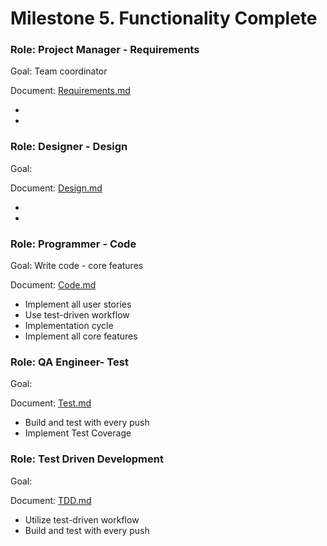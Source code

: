 # Milestone 5. Functionality Complete

### Role: Project Manager - Requirements

Goal: Team coordinator

Document: [Requirements.md](https://github.com/Twitter-Clone/twitter-clone-documentation/blob/master/milestone-5/Requirements.md)

- 
- 


### Role: Designer - Design

Goal:

Document: [Design.md](https://github.com/Twitter-Clone/twitter-clone-documentation/blob/master/milestone-5/Design.md)

- 
- 

### Role: Programmer - Code

Goal: Write code - core features

Document: [Code.md](https://github.com/Twitter-Clone/twitter-clone-documentation/blob/master/milestone-5/Code.md)

- Implement all user stories
- Use test-driven workflow
- Implementation cycle
- Implement all core features

### Role: QA Engineer- Test

Goal:

Document: [Test.md](https://github.com/Twitter-Clone/twitter-clone-documentation/blob/master/milestone-5/Test.md)

- Build and test with every push  
- Implement Test Coverage

### Role: Test Driven Development

Goal: 

Document: [TDD.md](https://github.com/Twitter-Clone/twitter-clone-documentation/blob/master/milestone-5/TDD.md)

- Utilize test-driven workflow
- Build and test with every push